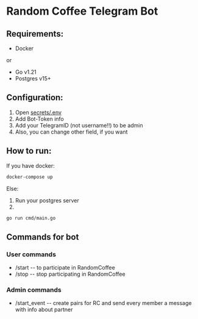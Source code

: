 # Random Coffee Telegram Bot

## Requirements:
- Docker

or

- Go v1.21
- Postgres v15+

## Configuration:
1) Open [secrets/.env](secrets/.env)
2) Add Bot-Token info
3) Add your TelegramID (not username!!) to be admin
4) Also, you can change other field, if you want

## How to run:
If you have docker:
```bash
docker-compose up
```
Else:
1) Run your postgres server
2) 
```bash
go run cmd/main.go
```

## Commands for bot
### User commands
- /start -- to participate in RandomCoffee
- /stop -- stop participating in RandomCoffee
### Admin commands
- /start_event -- create pairs for RC and send every member a message with info about partner